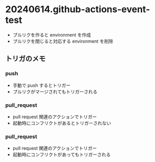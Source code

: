 # 20240614.github-actions-event-test

- プルリクを作ると environment を作成
- プルリクを閉じると対応する environment を削除

## トリガのメモ

### push

- 手動で push するとトリガー
- プルリクがマージされてもトリガーされる

### pull_request

- pull request 関連のアクションでトリガー
- 起動時にコンフリクトがあるとトリガーされない

### pull_request

- pull request 関連のアクションでトリガー
- 起動時にコンフリクトがあってもトリガーされる
